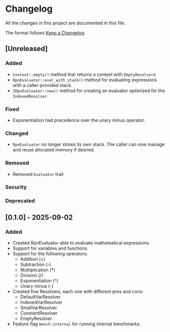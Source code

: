# Changelog

All the changes in this project are documented in this file.

The format follows [Keep a Changelog](https://keepachangelog.com/en/1.0.0/).

## [Unreleased]

### Added
- `Context::empty()` method that returns a context with `EmptyResolver`s
- `RpnEvaluator::eval_with_stack()` method for evaluating expressions with 
a caller-provided stack.
- `IRpnEvaluator::new()` method for creating an evaluator optimized for the
`IndexedResolver`.
### Fixed
- Exponentiation had precedence over the unary minus operator.
### Changed
- `RpnEvaluator` no longer stores its own stack. The caller can now manage
and reuse allocated memory if desired.
### Removed
- Removed `Evaluator` trait
### Security
### Deprecated

## [0.1.0] - 2025-09-02

### Added
- Created RpnEvaluator able to evaluate mathematical expressions.
- Support for variables and functions.
- Support for the following operators:
    - Addition (+)
    - Subtraction (-)
    - Multiplication (\*)
    - Division (/)
    - Exponentiation (^)
    - Unary minus (-)
- Created five Resolvers, each one with different pros and cons:
    - DefaultVarResolver
    - IndexedVarResolver
    - SmallVarResolver
    - ConstantResolver
    - EmptyResolver
- Feature flag `bench-internal` for running internal benchmarks.

